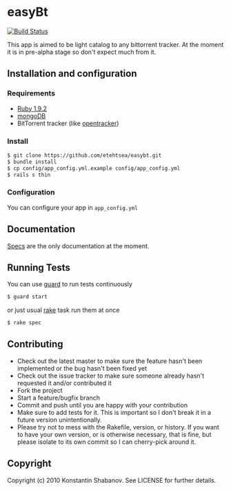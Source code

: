 # easyBt
[![Build Status](https://secure.travis-ci.org/etehtsea/easybt.png)](http://travis-ci.org/etehtsea/easybt)

This app is aimed to be light catalog to any bittorrent tracker.
At the moment it is in pre-alpha stage so don't expect much from it.

## Installation and configuration

### Requirements

* [Ruby 1.9.2](http://ruby-lang.org/)
* [mongoDB](http://www.mongodb.org/)
* BitTorrent tracker (like [opentracker](http://erdgeist.org/arts/software/opentracker/))

### Install

```sh
$ git clone https://github.com/etehtsea/easybt.git
$ bundle install
$ cp config/app_config.yml.example config/app_config.yml
$ rails s thin
```
### Configuration
You can configure your app in `app_config.yml`

## Documentation

[Specs](https://github.com/etehtsea/easybt/tree/master/spec)
are the only documentation at the moment.

## Running Tests

You can use [guard](https://github.com/guard/guard) to run tests continuously

```sh
$ guard start
```

or just usual [rake](https://github.com/jimweirich/rake) task run them at once

```sh
$ rake spec
```

## Contributing

* Check out the latest master to make sure the feature hasn't been implemented or the bug hasn't been fixed yet
* Check out the issue tracker to make sure someone already hasn't requested it and/or contributed it
* Fork the project
* Start a feature/bugfix branch
* Commit and push until you are happy with your contribution
* Make sure to add tests for it. This is important so I don't break it in a future version unintentionally.
* Please try not to mess with the Rakefile, version, or history. If you want to have your own version, or is otherwise necessary, that is fine, but please isolate to its own commit so I can cherry-pick around it.

## Copyright

Copyright (c) 2010 Konstantin Shabanov. See LICENSE for
further details.

